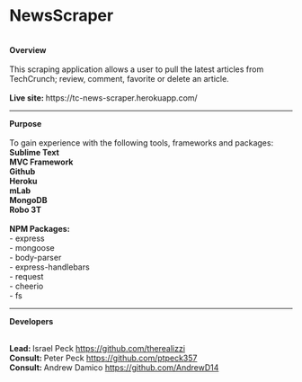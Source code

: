 # NewsScraper
<br>
<strong>Overview</strong>
<br><br>This scraping application allows a user to pull the latest articles from TechCrunch; review, comment, favorite or delete an article.
<br>
<br><strong>Live site: </strong>https://tc-news-scraper.herokuapp.com/

<hr><strong>Purpose</strong>
<br><br>To gain experience with the following tools, frameworks and packages:
<br><strong>Sublime Text</strong>
<br><strong>MVC Framework</strong>
<br><strong>Github</strong>
<br><strong>Heroku</strong>
<br><strong>mLab</strong>
<br><strong>MongoDB</strong>
<br><strong>Robo 3T</strong>
<br><br><strong>NPM Packages:</strong>
<br>- express
<br>- mongoose
<br>- body-parser
<br>- express-handlebars
<br>- request
<br>- cheerio
<br>- fs

<hr><strong>Developers</strong>

<br><strong>Lead: </strong>Israel Peck https://github.com/therealizzi
<br><strong>Consult: </strong>Peter Peck https://github.com/ptpeck357
<br><strong>Consult: </strong>Andrew Damico https://github.com/AndrewD14
